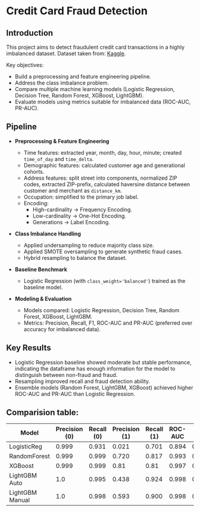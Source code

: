 # Credit Card Fraud Detection

## Introduction
This project aims to detect fraudulent credit card transactions in a highly imbalanced dataset.
Dataset taken from: [Kaggle](https://www.kaggle.com/datasets/kartik2112/fraud-detection).

Key objectives:
- Build a preprocessing and feature engineering pipeline.  
- Address the class imbalance problem.  
- Compare multiple machine learning models (Logistic Regression, Decision Tree, Random Forest, XGBoost, LightGBM).  
- Evaluate models using metrics suitable for imbalanced data (ROC-AUC, PR-AUC).  

## Pipeline
- **Preprocessing & Feature Engineering**  
  - Time features: extracted year, month, day, hour, minute; created `time_of_day` and `time_delta`.  
  - Demographic features: calculated customer age and generational cohorts.  
  - Address features: split street into components, normalized ZIP codes, extracted ZIP-prefix, calculated haversine distance between customer and merchant as `distance_km`.  
  - Occupation: simplified to the primary job label.  
  - Encoding:  
    - High-cardinality → Frequency Encoding.  
    - Low-cardinality → One-Hot Encoding.  
    - Generations → Label Encoding.  

- **Class Imbalance Handling**  
  - Applied undersampling to reduce majority class size.  
  - Applied SMOTE oversampling to generate synthetic fraud cases.  
  - Hybrid resampling to balance the dataset.  

- **Baseline Benchmark**  
  - Logistic Regression (with `class_weight='balanced'`) trained as the baseline model.  

- **Modeling & Evaluation**  
  - Models compared: Logistic Regression, Decision Tree, Random Forest, XGBoost, LightGBM.  
  - Metrics: Precision, Recall, F1, ROC-AUC and PR-AUC (preferred over accuracy for imbalanced data).  

## Key Results
- Logistic Regression baseline showed moderate but stable performance, indicating the dataframe has enough information for the model to distinguish between non-fraud and fraud.  
- Resampling improved recall and fraud detection ability.  
- Ensemble models (Random Forest, LightGBM, XGBoost) achieved higher ROC-AUC and PR-AUC than Logistic Regression.  

## Comparision table:
| Model          | Precision (0) | Recall (0) | Precision (1) | Recall (1) | ROC-AUC | PR-AUC |
|----------------|---------------|------------|---------------|------------|---------|--------|
| LogisticReg    | 0.999         | 0.931      | 0.021         | 0.701      | 0.894   | 0.155  |
| RandomForest   | 0.999         | 0.999      | 0.720         | 0.817      | 0.993   | 0.837  |
| XGBoost        | 0.999         | 0.999      | 0.81          | 0.81       | 0.997   | 0.873  |
| LightGBM Auto	 |	1.0					 | 0.995      | 0.438         | 0.924      | 0.998	 | 0.888  |
| LightGBM Manual|	1.0	         | 0.998	    | 0.593	        | 0.900	     | 0.998	 | 0.892  |

